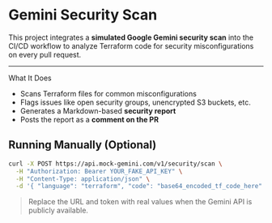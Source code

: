 # Gemini Security Scan

This project integrates a **simulated Google Gemini security scan** into the CI/CD workflow to analyze Terraform code for security misconfigurations on every pull request.

---

What It Does

- Scans Terraform files for common misconfigurations
- Flags issues like open security groups, unencrypted S3 buckets, etc.
- Generates a Markdown-based **security report**
- Posts the report as a **comment on the PR**

## Running Manually (Optional)

```bash
curl -X POST https://api.mock-gemini.com/v1/security/scan \
  -H "Authorization: Bearer YOUR_FAKE_API_KEY" \
  -H "Content-Type: application/json" \
  -d '{ "language": "terraform", "code": "base64_encoded_tf_code_here" }'
```

> Replace the URL and token with real values when the Gemini API is publicly available.